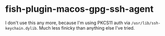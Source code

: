 # fish-plugin-macos-gpg-ssh-agent

I don't use this any more, because I'm using PKCS11 auth via `/usr/lib/ssh-keychain.dylib`.
Much less finicky than anything else I've tried.

